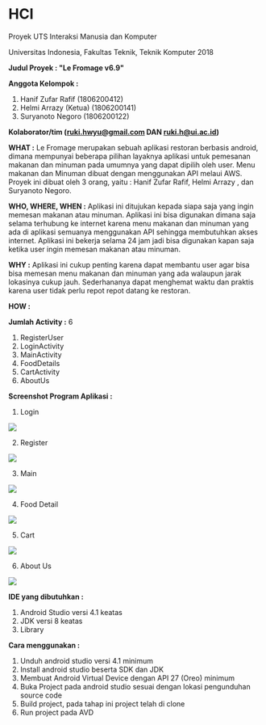 # HCI
Proyek UTS Interaksi Manusia dan Komputer

Universitas Indonesia, Fakultas Teknik, Teknik Komputer 2018

**Judul Proyek : "Le Fromage v6.9"**

**Anggota Kelompok :**

1. Hanif Zufar Rafif       (1806200412)
2. Helmi Arrazy (Ketua)    (1806200141)
3. Suryanoto Negoro        (1806200122)

**Kolaborator/tim (ruki.hwyu@gmail.com DAN ruki.h@ui.ac.id)**

**WHAT :** Le Fromage merupakan sebuah aplikasi restoran berbasis android, dimana mempunyai beberapa pilihan layaknya aplikasi untuk pemesanan makanan dan minuman pada umumnya yang dapat dipilih oleh user. Menu makanan dan Minuman dibuat dengan menggunakan API melaui AWS. Proyek ini dibuat oleh 3 orang, yaitu : Hanif Zufar Rafif, Helmi Arrazy , dan Suryanoto Negoro. 

**WHO, WHERE, WHEN :** Aplikasi ini ditujukan kepada siapa saja yang ingin memesan makanan atau minuman. Aplikasi ini bisa digunakan dimana saja selama terhubung ke internet karena menu makanan dan minuman yang ada di aplikasi semuanya menggunakan API sehingga membutuhkan akses internet. Aplikasi ini bekerja selama 24 jam jadi bisa digunakan kapan saja ketika user ingin memesan makanan atau minuman.

**WHY :** Aplikasi ini cukup penting karena dapat membantu user agar bisa bisa memesan menu makanan dan minuman yang ada walaupun jarak lokasinya cukup jauh. Sederhananya dapat menghemat waktu dan praktis karena user tidak perlu repot repot datang ke restoran.

**HOW :** 

**Jumlah Activity :** 6
1. RegisterUser
2. LoginActivity
3. MainActivity
4. FoodDetails
5. CartActivity
6. AboutUs

**Screenshot Program Aplikasi :**
1. Login

![](image/login.png)

2. Register

![](image/register.png)

3. Main

![](image/main.png)

4. Food Detail

![](image/detail.png)

5. Cart

![](image/cart.png)

6. About Us

![](image/aboutus.png)


**IDE yang dibutuhkan :**
1. Android Studio versi 4.1 keatas
2. JDK versi 8 keatas
3. Library 

**Cara menggunakan :**
1. Unduh android studio versi 4.1 minimum 
2. Install android studio beserta SDK dan JDK
3. Membuat Android Virtual Device dengan API 27 (Oreo) minimum
4. Buka Project pada android studio sesuai dengan lokasi pengunduhan source code
5. Build project, pada tahap ini project telah di clone
6. Run project pada AVD
